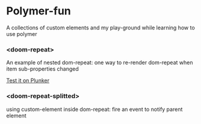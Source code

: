 # Polymer-fun

A collections of custom elements and my play-ground while learning how to use polymer  

### \<doom-repeat\>

An example of nested dom-repeat: one way to re-render dom-repeat when item sub-properties changed

[View It]:[doom-repeat-project-page]
[Test it on Plunker][doom-repeat-plnkr]

### \<doom-repeat-splitted\>

using custom-element inside dom-repeat: fire an event to notify parent element

[View It]:[doom-repeat-project-page]



[//]: #
[doom-repeat-plnkr]: <http://plnkr.co/edit/Y0P5vNxg46t5fX7gJFxU?p=preview>
[doom-repeat-project-page]:<http://quangld.com/polymer-fun/>